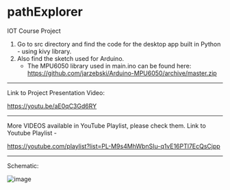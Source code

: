 # pathExplorer
IOT Course Project

1. Go to src directory and find the code for the desktop app built in Python - using kivy library. 
2. Also find the sketch used for Arduino.
   - The MPU6050 library used in main.ino can be found here: https://github.com/jarzebski/Arduino-MPU6050/archive/master.zip


--------------------------------------------------------------------------------------------------------------------------

Link to Project Presentation Video:

https://youtu.be/aE0qC3Gd6RY

--------------------------------------------------------------------------------------------------------------------------
More VIDEOS available in YouTube Playlist, please check them.
Link to Youtube Playlist - 

https://youtube.com/playlist?list=PL-M9s4MhWbnSIu-q1vE16PTl7EcQsCjpp

--------------------------------------------------------------------------------------------------------------------------

Schematic:

![image](https://user-images.githubusercontent.com/58553373/143429230-39dc3b0c-eb9b-4f22-9f44-7d9ac203dd9e.png)
